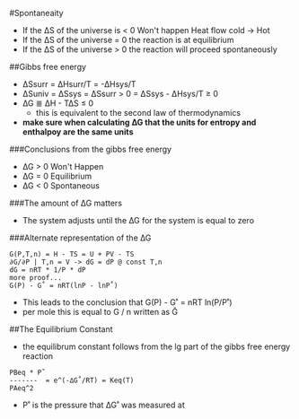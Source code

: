 #Spontaneaity
+ If the ∆S of the universe is < 0 Won't happen Heat flow cold -> Hot
+ If the ∆S of the universe = 0 the reaction is at equilibrium
+ If the ∆S of the universe > 0 the reaction will proceed spontaneously

##Gibbs free energy
+ ∆Ssurr = ∆Hsurr/T = -∆Hsys/T
+ ∆Suniv = ∆Ssys = ∆Ssurr > 0 = ∆Ssys - ∆Hsys/T ≥ 0
+ ∆G ≣ ∆H - T∆S ≤ 0
    + this is equivalent to the second law of thermodynamics
+ **make sure when calculating ∆G that the units for entropy and enthalpoy are the same units**

###Conclusions from the gibbs free energy
+ ∆G > 0 Won't Happen
+ ∆G = 0 Equilibrium
+ ∆G < 0 Spontaneous

###The amount of ∆G matters
+ The system adjusts until the ∆G for the system is equal to zero

###Alternate representation of the ∆G
```
G(P,T,n) = H - TS = U + PV - TS
∂G/∂P | T,n = V -> dG = dP @ const T,n
dG = nRT * 1/P * dP
more proof...
G(P) - G˚ = nRT(lnP - lnP˚)
```
+ This leads to the conclusion that G(P) - G˚ = nRT ln(P/P˚) 
+ per mole this is equal to G / n written as Ḡ

##The Equilibrium Constant
+ the equilibrum constant follows from the lg part of the gibbs free energy reaction

```
PBeq * P˚
-------  = e^(-∆G˚/RT) = Keq(T)
PAeq^2
```
+ P˚ is the pressure that ∆G˚ was measured at

